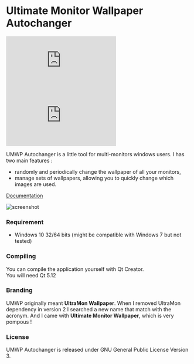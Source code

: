 # Ultimate Monitor Wallpaper Autochanger

[![stable version](http://www.strangeplanet.fr/work/umwp-autochanger/badge.php?what=version)](http://www.strangeplanet.fr/work/umwp-autochanger)
[![downloads](http://www.strangeplanet.fr/work/umwp-autochanger/badge.php?what=downloads)](http://www.strangeplanet.fr/work/umwp-autochanger)

UMWP Autochanger is a little tool for multi-monitors windows users. I has two main features :
* randomly and periodically change the wallpaper of all your monitors,
* manage sets of wallpapers, allowing you to quickly change which images are used.

[Documentation](http://www.strangeplanet.fr/work/umwp-autochanger#help)

![screenshot](https://www.strangeplanet.fr/work/umwp-autochanger/assets/img/screenshots/main.png)

### Requirement
* Windows 10 32/64 bits (might be compatible with Windows 7 but not tested)


### Compiling
You can compile the application yourself with Qt Creator.  
You will need Qt 5.12


### Branding
UMWP originally meant **UltraMon Wallpaper**. When I removed UltraMon dependency in version 2 I searched a new name that match with the acronym. And I came with **Ultimate Monitor Wallpaper**, which is very pompous !


### License
UMWP Autochanger is released under GNU General Public License Version 3.
